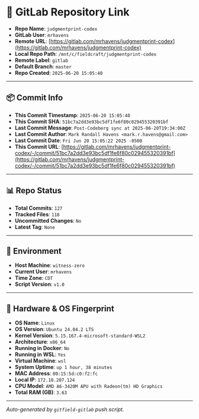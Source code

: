 # 🔗 GitLab Repository Link

- **Repo Name**: `judgmentprint-codex`
- **GitLab User**: `mrhavens`
- **Remote URL**: [https://gitlab.com/mrhavens/judgmentprint-codex](https://gitlab.com/mrhavens/judgmentprint-codex)
- **Local Repo Path**: `/mnt/c/fieldcraft/judgmentprint-codex`
- **Remote Label**: `gitlab`
- **Default Branch**: `master`
- **Repo Created**: `2025-06-20 15:05:40`

---

## 📦 Commit Info

- **This Commit Timestamp**: `2025-06-20 15:05:40`
- **This Commit SHA**: `51bc7a2dd3e93bc5df1fe6f80c029455320391bf`
- **Last Commit Message**: `Post-Codeberg sync at 2025-06-20T19:34:00Z`
- **Last Commit Author**: `Mark Randall Havens <mark.r.havens@gmail.com>`
- **Last Commit Date**: `Fri Jun 20 15:05:22 2025 -0500`
- **This Commit URL**: [https://gitlab.com/mrhavens/judgmentprint-codex/-/commit/51bc7a2dd3e93bc5df1fe6f80c029455320391bf](https://gitlab.com/mrhavens/judgmentprint-codex/-/commit/51bc7a2dd3e93bc5df1fe6f80c029455320391bf)

---

## 📊 Repo Status

- **Total Commits**: `127`
- **Tracked Files**: `118`
- **Uncommitted Changes**: `No`
- **Latest Tag**: `None`

---

## 🧽 Environment

- **Host Machine**: `witness-zero`
- **Current User**: `mrhavens`
- **Time Zone**: `CDT`
- **Script Version**: `v1.0`

---

## 🧬 Hardware & OS Fingerprint

- **OS Name**: `Linux`
- **OS Version**: `Ubuntu 24.04.2 LTS`
- **Kernel Version**: `5.15.167.4-microsoft-standard-WSL2`
- **Architecture**: `x86_64`
- **Running in Docker**: `No`
- **Running in WSL**: `Yes`
- **Virtual Machine**: `wsl`
- **System Uptime**: `up 1 hour, 38 minutes`
- **MAC Address**: `00:15:5d:c0:f2:fc`
- **Local IP**: `172.18.207.124`
- **CPU Model**: `AMD A6-3420M APU with Radeon(tm) HD Graphics`
- **Total RAM (GB)**: `3.63`

---

_Auto-generated by `gitfield-gitlab` push script._
